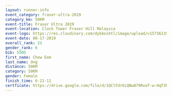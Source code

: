 ```yaml
---
layout: runner-info 
event_category: fraser-ultra-2019 
category_km: 50KM 
event-title: Fraser Ultra 2019 
event-location: Clock Tower Fraser Hill Malaysia 
event-logo: https://res.cloudinary.com/dykbosktl/image/upload/v1573613535/Logo/logo_mfst7w.jpg
event-date: 08-17-2019 
overall_rank: 21
gender_rank: 6
bib: 5505
first_name: Chew Eem
last_name: Ong
distance: 50KM
category: 50KM
gender: Female
finish_time: 6-21-11
certficate: https://drive.google.com/file/d/1QClFdrOiQNw879RxeT-w-HqT3hWVxzS4/view?usp=sharing
---
```

